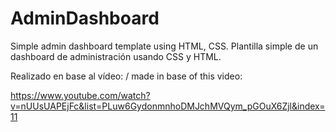 # AdminDashboard
Simple admin dashboard template using HTML, CSS. 
Plantilla simple de un dashboard de administración usando CSS y HTML. 

Realizado en base al vídeo: / made in base of this video: 

https://www.youtube.com/watch?v=nUUsUAPEjFc&list=PLuw6GydonmnhoDMJchMVQym_pGOuX6Zjl&index=11
